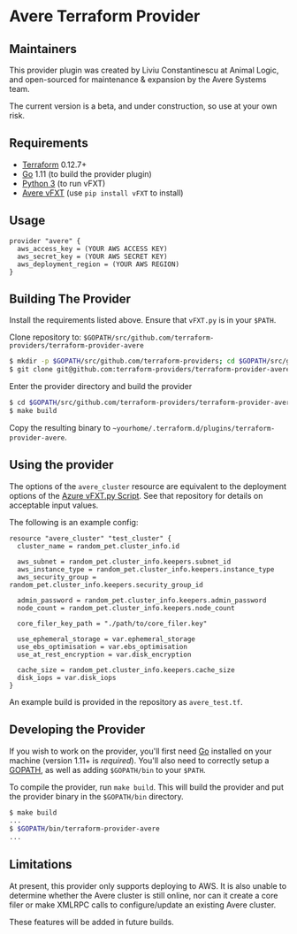 Avere Terraform Provider
==================

Maintainers
-----------

This provider plugin was created by Liviu Constantinescu at Animal Logic, and open-sourced for maintenance & expansion by the Avere Systems team.

The current version is a beta, and under construction, so use at your own risk.

Requirements
------------

-	[Terraform](https://www.terraform.io/downloads.html) 0.12.7+
-	[Go](https://golang.org/doc/install) 1.11 (to build the provider plugin)
-   [Python 3](https://realpython.com/installing-python/) (to run vFXT)
-   [Avere vFXT](https://pypi.org/project/vFXT/) (use `pip install vFXT` to install)

Usage
---------------------

```
provider "avere" {
  aws_access_key = (YOUR AWS ACCESS KEY)
  aws_secret_key = (YOUR AWS SECRET KEY)
  aws_deployment_region = (YOUR AWS REGION)
}
```

Building The Provider
---------------------

Install the requirements listed above. Ensure that `vFXT.py` is in your `$PATH`.

Clone repository to: `$GOPATH/src/github.com/terraform-providers/terraform-provider-avere`

```sh
$ mkdir -p $GOPATH/src/github.com/terraform-providers; cd $GOPATH/src/github.com/terraform-providers
$ git clone git@github.com:terraform-providers/terraform-provider-avere
```

Enter the provider directory and build the provider

```sh
$ cd $GOPATH/src/github.com/terraform-providers/terraform-provider-avere
$ make build
```

Copy the resulting binary to `~yourhome/.terraform.d/plugins/terraform-provider-avere`.

Using the provider
----------------------
The options of the `avere_cluster` resource are equivalent to the deployment options of the [Azure vFXT.py Script](https://github.com/Azure/AvereSDK/blob/master/docs/using_vfxt_py.md). See that repository for details on acceptable input values.

The following is an example config:

```
resource "avere_cluster" "test_cluster" {
  cluster_name = random_pet.cluster_info.id

  aws_subnet = random_pet.cluster_info.keepers.subnet_id
  aws_instance_type = random_pet.cluster_info.keepers.instance_type
  aws_security_group = random_pet.cluster_info.keepers.security_group_id

  admin_password = random_pet.cluster_info.keepers.admin_password
  node_count = random_pet.cluster_info.keepers.node_count

  core_filer_key_path = "./path/to/core_filer.key"

  use_ephemeral_storage = var.ephemeral_storage
  use_ebs_optimisation = var.ebs_optimisation
  use_at_rest_encryption = var.disk_encryption

  cache_size = random_pet.cluster_info.keepers.cache_size
  disk_iops = var.disk_iops
}
```

An example build is provided in the repository as `avere_test.tf`.

Developing the Provider
---------------------------

If you wish to work on the provider, you'll first need [Go](http://www.golang.org) installed on your machine (version 1.11+ is *required*). You'll also need to correctly setup a [GOPATH](http://golang.org/doc/code.html#GOPATH), as well as adding `$GOPATH/bin` to your `$PATH`.

To compile the provider, run `make build`. This will build the provider and put the provider binary in the `$GOPATH/bin` directory.

```sh
$ make build
...
$ $GOPATH/bin/terraform-provider-avere
...
```

Limitations
---------------------------

At present, this provider only supports deploying to AWS. It is also unable to determine whether the Avere cluster is still online, nor can it create a core filer or make XMLRPC calls to configure/update an existing Avere cluster.

These features will be added in future builds.